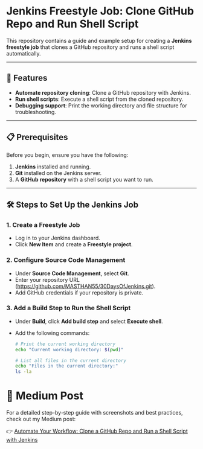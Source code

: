 # Jenkins Freestyle Job: Clone GitHub Repo and Run Shell Script

This repository contains a guide and example setup for creating a **Jenkins freestyle job** that clones a GitHub repository and runs a shell script automatically.

---

## 🚀 Features

- **Automate repository cloning**: Clone a GitHub repository with Jenkins.
- **Run shell scripts**: Execute a shell script from the cloned repository.
- **Debugging support**: Print the working directory and file structure for troubleshooting.

---

## 📋 Prerequisites

Before you begin, ensure you have the following:

1. **Jenkins** installed and running.
2. **Git** installed on the Jenkins server.
3. A **GitHub repository** with a shell script you want to run.

---

## 🛠️ Steps to Set Up the Jenkins Job

### 1. Create a Freestyle Job
- Log in to your Jenkins dashboard.
- Click **New Item** and create a **Freestyle project**.

### 2. Configure Source Code Management
- Under **Source Code Management**, select **Git**.
- Enter your repository URL (https://github.com/MASTHAN55/30DaysOfJenkins.git).
- Add GitHub credentials if your repository is private.

### 3. Add a Build Step to Run the Shell Script
- Under **Build**, click **Add build step** and select **Execute shell**.
- Add the following commands:

  ```bash
  # Print the current working directory
  echo "Current working directory: $(pwd)"

  # List all files in the current directory
  echo "Files in the current directory:"
  ls -la

# 📖 Medium Post
For a detailed step-by-step guide with screenshots and best practices, check out my Medium post:

👉 [Automate Your Workflow: Clone a GitHub Repo and Run a Shell Script with Jenkins](https://medium.com/@mekadinesh4/clone-a-github-repo-and-run-a-shell-script-with-jenkins-23f5999fb569)
